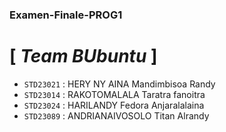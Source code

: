 ### Examen-Finale-PROG1

# [ ***Team BUbuntu*** ] 
- `STD23021` : HERY NY AINA Mandimbisoa Randy
- `STD23014` : RAKOTOMALALA Taratra fanoitra
- `STD23024` : HARILANDY Fedora Anjaralalaina
- `STD23089` : ANDRIANAIVOSOLO Titan Alrandy 
